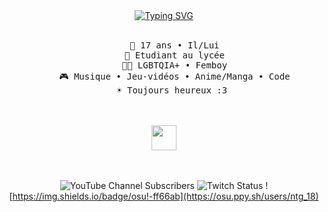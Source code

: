 <div align="center">
<a href="https://git.io/typing-svg"><img src="https://readme-typing-svg.demolab.com?font=Fira+Code&size=22&duration=4000&pause=1000&color=000000&center=true&multiline=true&width=435&lines=Sun+%E2%98%80%EF%B8%8F;The+boyo+who+code" alt="Typing SVG" /></a>
<br><br>
<pre>
    👨 17 ans • Il/Lui
    💼 Etudiant au lycée
    🏳️‍🌈 LGBTQIA+ • Femboy
    🎮 Musique • Jeu-vidéos • Anime/Manga • Code
    ☀️ Toujours heureux :3 
</pre>
<br><br>
<img src="" height="40" />
<br><br><br>
    
![YouTube Channel Subscribers](https://img.shields.io/youtube/channel/subscribers/HappySunnySun)
![Twitch Status](https://img.shields.io/twitch/status/happysunnysun_)
![https://img.shields.io/badge/osu!-ff66ab](https://osu.ppy.sh/users/ntg_18)
</div>
